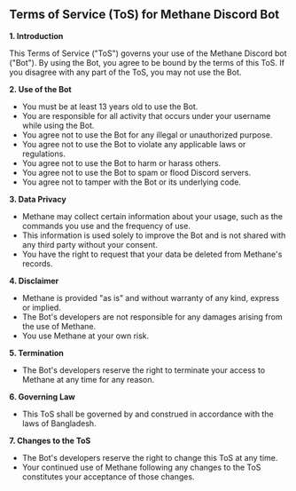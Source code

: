 ## Terms of Service (ToS) for Methane Discord Bot

**1. Introduction**

This Terms of Service ("ToS") governs your use of the Methane Discord bot ("Bot"). By using the Bot, you agree to be bound by the terms of this ToS. If you disagree with any part of the ToS, you may not use the Bot.

**2. Use of the Bot**

* You must be at least 13 years old to use the Bot.
* You are responsible for all activity that occurs under your username while using the Bot.
* You agree not to use the Bot for any illegal or unauthorized purpose.
* You agree not to use the Bot to violate any applicable laws or regulations.
* You agree not to use the Bot to harm or harass others.
* You agree not to use the Bot to spam or flood Discord servers.
* You agree not to tamper with the Bot or its underlying code.

**3. Data Privacy**

* Methane may collect certain information about your usage, such as the commands you use and the frequency of use.
* This information is used solely to improve the Bot and is not shared with any third party without your consent.
* You have the right to request that your data be deleted from Methane's records.

**4. Disclaimer**

* Methane is provided "as is" and without warranty of any kind, express or implied.
* The Bot's developers are not responsible for any damages arising from the use of Methane.
* You use Methane at your own risk.

**5. Termination**

* The Bot's developers reserve the right to terminate your access to Methane at any time for any reason.

**6. Governing Law**

* This ToS shall be governed by and construed in accordance with the laws of Bangladesh.

**7. Changes to the ToS**

* The Bot's developers reserve the right to change this ToS at any time.
* Your continued use of Methane following any changes to the ToS constitutes your acceptance of those changes.
